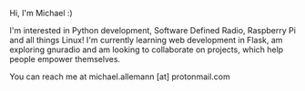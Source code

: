 Hi, I'm Michael :)

I'm interested in Python development, Software Defined Radio, Raspberry Pi and all things Linux!
I'm currently learning web development in Flask, am exploring gnuradio and am looking to collaborate on projects, which help people empower themselves.

You can reach me at michael.allemann [at] protonmail.com
